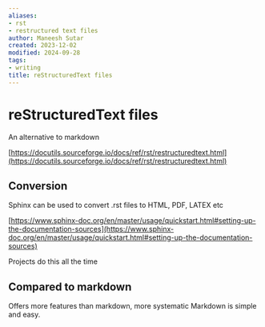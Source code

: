 ```yaml
---
aliases:
- rst
- restructured text files
author: Maneesh Sutar
created: 2023-12-02
modified: 2024-09-28
tags:
- writing
title: reStructuredText files
---
```



# reStructuredText files

An alternative to markdown

[https://docutils.sourceforge.io/docs/ref/rst/restructuredtext.html](https://docutils.sourceforge.io/docs/ref/rst/restructuredtext.html)

## Conversion

Sphinx can be used to convert .rst files to HTML, PDF, LATEX etc

[https://www.sphinx-doc.org/en/master/usage/quickstart.html#setting-up-the-documentation-sources](https://www.sphinx-doc.org/en/master/usage/quickstart.html#setting-up-the-documentation-sources)

Projects do this all the time

## Compared to markdown

Offers more features than markdown, more systematic
Markdown is simple and easy.
